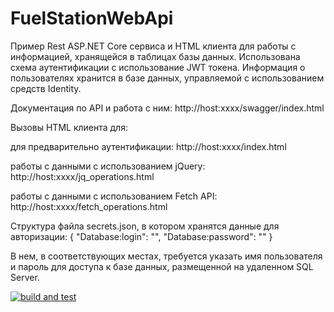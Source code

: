 # FuelStationWebApi
Пример Rest ASP.NET Core сервиса и HTML клиента для работы с информацией, хранящейся в таблицах базы данных. 
Использована схема аутентификации с использование JWT токена. Информация о пользователях хранится в базе данных, управляемой с использованием средств Identity.

Документация по API и работа с ним: http://host:xxxx/swagger/index.html

Вызовы HTML клиента для:

для предварительно аутентификации: http://host:xxxx/index.html

работы с данными с использованием jQuery: http://host:xxxx/jq_operations.html

работы с данными с использованием Fetch API: http://host:xxxx/fetch_operations.html

Структура файла secrets.json, в котором хранятся данные для авторизации:
{
  "Database:login": "",
  "Database:password": ""
}

В нем, в соответствующих местах, требуется указать имя пользователя и пароль для доступа к базе данных, размещенной на удаленном SQL Server. 


[![build and test](https://github.com/Olgasn/FuelStationWebApi/actions/workflows/deployment.yml/badge.svg)](https://github.com/Olgasn/FuelStationWebApi/actions/workflows/deployment.yml)
